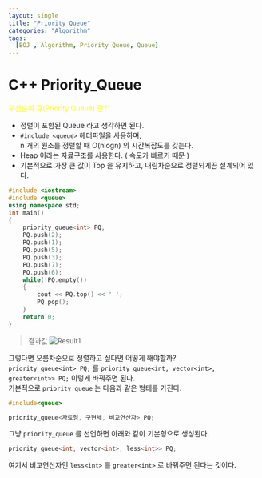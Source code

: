 ```yaml
---
layout: single
title: "Priority Queue"
categories: "Algorithm"
tags:
  [BOJ , Algorithm, Priority Queue, Queue]
---
```


# C++ Priority_Queue

<span style="color:yellow"> 우선순위 큐(Priority Queue) 란? </span> <br>
- 정렬이 포함된 Queue 라고 생각하면 된다.
- `#include <queue>` 헤더파일을 사용하며, <br>
n 개의 원소를 정렬할 때 O(nlogn) 의 시간복잡도를 갖는다. <br>
- Heap 이라는 자료구조를 사용한다. ( 속도가 빠르기 때문 ) <br>
- 기본적으로 가장 큰 값이 Top 을 유지하고, 내림차순으로 정렬되게끔 설계되어 있다.

```cpp
#include <iostream>
#include <queue>
using namespace std;
int main()
{
    priority_queue<int> PQ;
    PQ.push(2);
    PQ.push(1);
    PQ.push(5);
    PQ.push(3);
    PQ.push(7);
    PQ.push(6);
    while(!PQ.empty())
    {
        cout << PQ.top() << ' ';
        PQ.pop();
    }
    return 0;
}
```

> 결과값 
![Result1](https://user-images.githubusercontent.com/87271529/167148484-ea6eaff7-23fc-483c-8d70-4ea6a1bf3d1a.png)

그렇다면 오름차순으로 정렬하고 싶다면 어떻게 해야할까?<br>
`priority_queue<int> PQ;` 를 `priority_queue<int, vector<int>, greater<int>> PQ;` 이렇게 바꿔주면 된다. <br>
기본적으로 `priority_queue` 는 다음과 같은 형태를 가진다.

```cpp
#include<queue>

priority_queue<자료형, 구현체, 비교연산자> PQ;
```

그냥 `priority_queue` 를 선언하면 아래와 같이 기본형으로 생성된다.

```cpp
priority_queue<int, vector<int>, less<int>> PQ;
```

여기서 비교연산자인 `less<int>` 를 `greater<int>` 로 바꿔주면 된다는 것이다.

